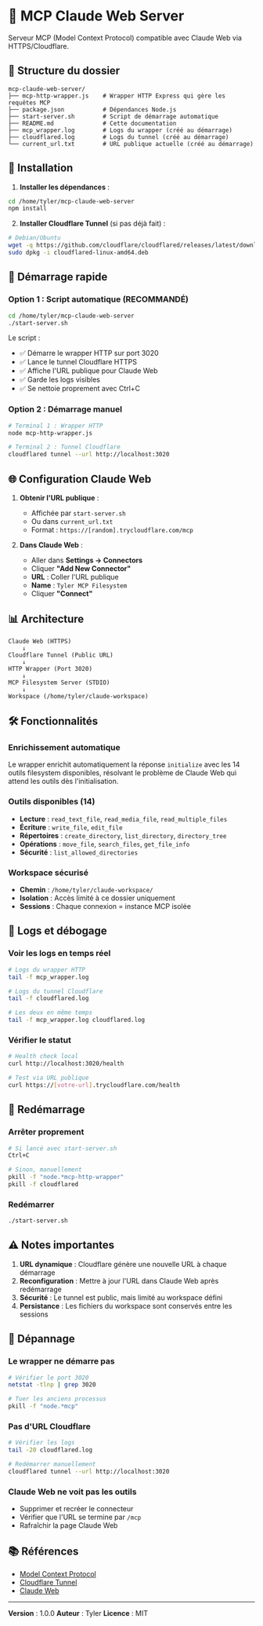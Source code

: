 # 🚀 MCP Claude Web Server

Serveur MCP (Model Context Protocol) compatible avec Claude Web via HTTPS/Cloudflare.

## 📁 Structure du dossier

```
mcp-claude-web-server/
├── mcp-http-wrapper.js    # Wrapper HTTP Express qui gère les requêtes MCP
├── package.json           # Dépendances Node.js
├── start-server.sh        # Script de démarrage automatique
├── README.md              # Cette documentation
├── mcp_wrapper.log        # Logs du wrapper (créé au démarrage)
├── cloudflared.log        # Logs du tunnel (créé au démarrage)
└── current_url.txt        # URL publique actuelle (créé au démarrage)
```

## 🔧 Installation

1. **Installer les dépendances** :
```bash
cd /home/tyler/mcp-claude-web-server
npm install
```

2. **Installer Cloudflare Tunnel** (si pas déjà fait) :
```bash
# Debian/Ubuntu
wget -q https://github.com/cloudflare/cloudflared/releases/latest/download/cloudflared-linux-amd64.deb
sudo dpkg -i cloudflared-linux-amd64.deb
```

## 🚀 Démarrage rapide

### Option 1 : Script automatique (RECOMMANDÉ)
```bash
cd /home/tyler/mcp-claude-web-server
./start-server.sh
```

Le script :
- ✅ Démarre le wrapper HTTP sur port 3020
- ✅ Lance le tunnel Cloudflare HTTPS
- ✅ Affiche l'URL publique pour Claude Web
- ✅ Garde les logs visibles
- ✅ Se nettoie proprement avec Ctrl+C

### Option 2 : Démarrage manuel
```bash
# Terminal 1 : Wrapper HTTP
node mcp-http-wrapper.js

# Terminal 2 : Tunnel Cloudflare
cloudflared tunnel --url http://localhost:3020
```

## 🌐 Configuration Claude Web

1. **Obtenir l'URL publique** :
   - Affichée par `start-server.sh`
   - Ou dans `current_url.txt`
   - Format : `https://[random].trycloudflare.com/mcp`

2. **Dans Claude Web** :
   - Aller dans **Settings → Connectors**
   - Cliquer **"Add New Connector"**
   - **URL** : Coller l'URL publique
   - **Name** : `Tyler MCP Filesystem`
   - Cliquer **"Connect"**

## 📊 Architecture

```
Claude Web (HTTPS)
    ↓
Cloudflare Tunnel (Public URL)
    ↓
HTTP Wrapper (Port 3020)
    ↓
MCP Filesystem Server (STDIO)
    ↓
Workspace (/home/tyler/claude-workspace)
```

## 🛠️ Fonctionnalités

### Enrichissement automatique
Le wrapper enrichit automatiquement la réponse `initialize` avec les 14 outils filesystem disponibles, résolvant le problème de Claude Web qui attend les outils dès l'initialisation.

### Outils disponibles (14)
- **Lecture** : `read_text_file`, `read_media_file`, `read_multiple_files`
- **Écriture** : `write_file`, `edit_file`
- **Répertoires** : `create_directory`, `list_directory`, `directory_tree`
- **Opérations** : `move_file`, `search_files`, `get_file_info`
- **Sécurité** : `list_allowed_directories`

### Workspace sécurisé
- **Chemin** : `/home/tyler/claude-workspace/`
- **Isolation** : Accès limité à ce dossier uniquement
- **Sessions** : Chaque connexion = instance MCP isolée

## 📝 Logs et débogage

### Voir les logs en temps réel
```bash
# Logs du wrapper HTTP
tail -f mcp_wrapper.log

# Logs du tunnel Cloudflare
tail -f cloudflared.log

# Les deux en même temps
tail -f mcp_wrapper.log cloudflared.log
```

### Vérifier le statut
```bash
# Health check local
curl http://localhost:3020/health

# Test via URL publique
curl https://[votre-url].trycloudflare.com/health
```

## 🔄 Redémarrage

### Arrêter proprement
```bash
# Si lancé avec start-server.sh
Ctrl+C

# Sinon, manuellement
pkill -f "node.*mcp-http-wrapper"
pkill -f cloudflared
```

### Redémarrer
```bash
./start-server.sh
```

## ⚠️ Notes importantes

1. **URL dynamique** : Cloudflare génère une nouvelle URL à chaque démarrage
2. **Reconfiguration** : Mettre à jour l'URL dans Claude Web après redémarrage
3. **Sécurité** : Le tunnel est public, mais limité au workspace défini
4. **Persistance** : Les fichiers du workspace sont conservés entre les sessions

## 🐛 Dépannage

### Le wrapper ne démarre pas
```bash
# Vérifier le port 3020
netstat -tlnp | grep 3020

# Tuer les anciens processus
pkill -f "node.*mcp"
```

### Pas d'URL Cloudflare
```bash
# Vérifier les logs
tail -20 cloudflared.log

# Redémarrer manuellement
cloudflared tunnel --url http://localhost:3020
```

### Claude Web ne voit pas les outils
- Supprimer et recréer le connecteur
- Vérifier que l'URL se termine par `/mcp`
- Rafraîchir la page Claude Web

## 📚 Références

- [Model Context Protocol](https://github.com/anthropics/model-context-protocol)
- [Cloudflare Tunnel](https://developers.cloudflare.com/cloudflare-one/connections/connect-apps)
- [Claude Web](https://claude.ai)

---

**Version** : 1.0.0
**Auteur** : Tyler
**Licence** : MIT